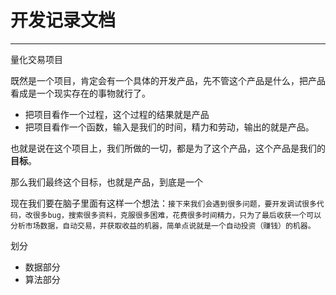 # 开发记录文档

---

量化交易项目

既然是一个项目，肯定会有一个具体的开发产品，先不管这个产品是什么，把产品看成是一个现实存在的事物就行了。

- 把项目看作一个过程，这个过程的结果就是产品
- 把项目看作一个函数，输入是我们的时间，精力和劳动，输出的就是产品。

也就是说在这个项目上，我们所做的一切，都是为了这个产品，这个产品是我们的**目标**。

那么我们最终这个目标，也就是产品，到底是一个 

[//]: # (todo: 产品是什么？)

现在我们要在脑子里面有这样一个想法：`接下来我们会遇到很多问题，要开发调试很多代码，改很多bug，搜索很多资料，克服很多困难，花费很多时间精力，只为了最后收获一个可以分析市场数据，自动交易，并获取收益的机器，简单点说就是一个自动投资（赚钱）的机器。`


划分

- 数据部分
- 算法部分

